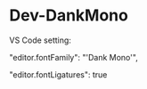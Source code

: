 # Dev-DankMono

VS Code setting:

"editor.fontFamily": "'Dank Mono'",

"editor.fontLigatures": true
